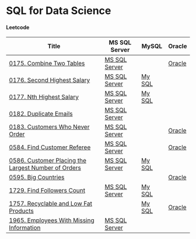 # SQL for Data Science

#### Leetcode
|Title                        | MS SQL Server | MySQL  | Oracle |
|-----------------------------|---------------|--------|--------|
|[0175. Combine Two Tables](https://leetcode.com/problems/combine-two-tables/)|[MS SQL Server](./Leetcode/Leet_mssql_0175.sql)||[Oracle](./Leetcode/Leet_oracle_0175.sql)|
|[0176. Second Highest Salary](https://leetcode.com/problems/second-highest-salary/)|[MS SQL Server](./Leetcode/Leet_mssql_0176.sql)|[My SQL](./Leetcode/Leet_mssql_0176.sql)||
|[0177. Nth Highest Salary](https://leetcode.com/problems/nth-highest-salary/)|[MS SQL Server](./Leetcode/Leet_mssql_0177.sql)|[My SQL](./Leetcode/Leet_mysql_0177.sql)||
|[0182. Duplicate Emails](https://leetcode.com/problems/duplicate-emails/)|[MS SQL Server](./Leetcode/Leet_mssql_0182.sql)|||
|[0183. Customers Who Never Order](https://leetcode.com/problems/customers-who-never-order/)|[MS SQL Server](./Leetcode/Leet_mssql_0183.sql)||[Oracle](./Leetcode/Leet_oracle_0183.sql)|
|[0584. Find Customer Referee](https://leetcode.com/problems/find-customer-referee/)|[MS SQL Server](./Leetcode/Leet_mssql_0584.sql)||[Oracle](./Leetcode/Leet_oracle_0584.sql)|
|[0586. Customer Placing the Largest Number of Orders](https://leetcode.com/problems/customer-placing-the-largest-number-of-orders/)|[MS SQL Server](./Leetcode/Leet_mssql_0586.sql)|[My SQL](./Leetcode/Leet_mysql_0586.sql)||
|[0595. Big Countries](https://leetcode.com/problems/big-countries/)|||[Oracle](./Leetcode/Leet_oracle_0595.sql)|
|[1729. Find Followers Count](https://leetcode.com/problems/find-followers-count/)|[MS SQL Server](./Leetcode/Leet_mssql_1729.sql)|[My SQL](./Leetcode/Leet_mysql_1729.sql)||
|[1757. Recyclable and Low Fat Products](https://leetcode.com/problems/recyclable-and-low-fat-products/)||[My SQL](./Leetcode/Leet_mysql_1757.sql)|[Oracle](./Leetcode/Leet_oracle_1757.sql)|
|[1965. Employees With Missing Information](https://leetcode.com/problems/employees-with-missing-information/)|[MS SQL Server](./Leetcode/Leet_mssql_1965.sql)|||
